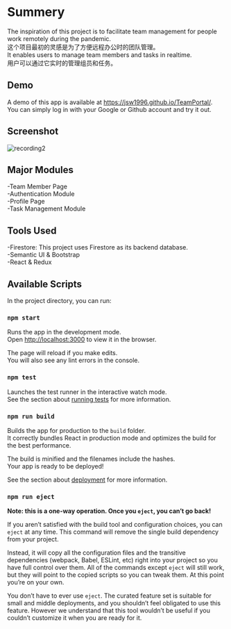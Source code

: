 # Summery

The inspiration of this project is to facilitate team management for people work remotely during the pandemic. \
这个项目最初的灵感是为了方便远程办公时的团队管理。\
It enables users to manage team members and tasks in realtime.\
用户可以通过它实时的管理组员和任务。

## Demo
A demo of this app is available at https://jsw1996.github.io/TeamPortal/. \
You can simply log in with your Google or Github account and try it out. 

## Screenshot
![recording2](https://user-images.githubusercontent.com/45106387/128217249-c4911f26-02b6-44c0-a083-a7ff7d43c066.gif)

## Major Modules
-Team Member Page \
-Authentication Module \
-Profile Page \
-Task Management Module

## Tools Used 
-Firestore: This project uses Firestore as its backend database. \
-Semantic UI & Bootstrap\
-React & Redux 

## Available Scripts

In the project directory, you can run:

### `npm start`

Runs the app in the development mode.\
Open [http://localhost:3000](http://localhost:3000) to view it in the browser.

The page will reload if you make edits.\
You will also see any lint errors in the console.

### `npm test`

Launches the test runner in the interactive watch mode.\
See the section about [running tests](https://facebook.github.io/create-react-app/docs/running-tests) for more information.

### `npm run build`

Builds the app for production to the `build` folder.\
It correctly bundles React in production mode and optimizes the build for the best performance.

The build is minified and the filenames include the hashes.\
Your app is ready to be deployed!

See the section about [deployment](https://facebook.github.io/create-react-app/docs/deployment) for more information.

### `npm run eject`

**Note: this is a one-way operation. Once you `eject`, you can’t go back!**

If you aren’t satisfied with the build tool and configuration choices, you can `eject` at any time. This command will remove the single build dependency from your project.

Instead, it will copy all the configuration files and the transitive dependencies (webpack, Babel, ESLint, etc) right into your project so you have full control over them. All of the commands except `eject` will still work, but they will point to the copied scripts so you can tweak them. At this point you’re on your own.

You don’t have to ever use `eject`. The curated feature set is suitable for small and middle deployments, and you shouldn’t feel obligated to use this feature. However we understand that this tool wouldn’t be useful if you couldn’t customize it when you are ready for it.


